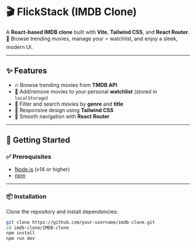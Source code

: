 # 🎬 FlickStack (IMDB Clone)

A **React-based IMDB clone** built with **Vite**, **Tailwind CSS**, and **React Router**.  
🎥 Browse trending movies, manage your ⭐ watchlist, and enjoy a sleek, modern UI.

---

## ✨ Features

- 🔥 Browse trending movies from **TMDB API**
- 📌 Add/remove movies to your personal **watchlist** (stored in `localStorage`)
- 🎯 Filter and search movies by **genre** and **title**
- 📱 Responsive design using **Tailwind CSS**
- 🧭 Smooth navigation with **React Router**

---

## 🚀 Getting Started

### ✅ Prerequisites

- [Node.js](https://nodejs.org/) (v14 or higher)
- [npm](https://www.npmjs.com/)

---

### 📦 Installation

Clone the repository and install dependencies:

```sh
git clone https://github.com/your-username/imdb-clone.git
cd imdb-clone/IMDB-clone
npm install
npm run dev

